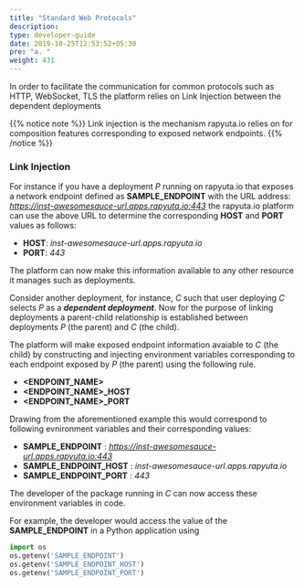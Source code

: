 ```yaml
---
title: "Standard Web Protocols"
description:
type: developer-guide
date: 2019-10-25T12:53:52+05:30
pre: "a. "
weight: 431
---
```

In order to facilitate the communication for common protocols such as HTTP, WebSocket, TLS the platform  relies on Link Injection between the dependent deployments

{{% notice note %}}
Link injection is the mechanism rapyuta.io relies on for composition features corresponding to exposed network endpoints.
{{% /notice %}}

### Link Injection

For instance if you have a deployment *P* running on rapyuta.io that exposes a network endpoint defined as **SAMPLE_ENDPOINT** with the URL address: *https://inst-awesomesauce-url.apps.rapyuta.io:443* 
the rapyuta.io platform can use the above URL to determine the corresponding **HOST** and **PORT** values as follows:

* **HOST**: *inst-awesomesauce-url.apps.rapyuta.io*
* **PORT**: *443*

The platform can now make this information available to any other resource it manages such as deployments.

Consider another deployment, for instance, *C* such that user deploying *C* selects *P* as a ***dependent deployment***. Now for the purpose of linking deployments a parent-child relationship is established between deployments *P* (the parent) and *C* (the child). 

The platform will make exposed endpoint information avaiable to *C* (the child) by constructing and injecting environment variables corresponding to each endpoint exposed by *P* (the parent) using the following rule.

* **\<ENDPOINT_NAME\>**
* **\<ENDPOINT_NAME\>_HOST**
* **\<ENDPOINT_NAME\>_PORT**

Drawing from the aforementioned example this would correspond to following evnironment variables and their corresponding values: 

* **SAMPLE_ENDPOINT** : *https://inst-awesomesauce-url.apps.rapyuta.io:443* 
* **SAMPLE_ENDPOINT_HOST** : *inst-awesomesauce-url.apps.rapyuta.io*
* **SAMPLE_ENDPOINT_PORT** : *443*

The developer of the package running in *C* can now access these environment variables in code.

For example, the developer would access the value of the **SAMPLE_ENDPOINT** in a Python application using
```python
import os
os.getenv('SAMPLE_ENDPOINT')
os.getenv('SAMPLE_ENDPOINT_HOST')
os.getenv('SAMPLE_ENDPOINT_PORT')
```